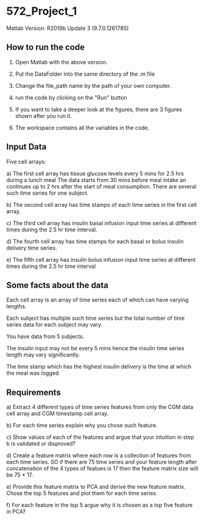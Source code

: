 # 572_Project_1

Matlab Version: R2019b Update 3 (9.7.0.1261785)

## How to run the code
1. Open Matlab with the above version. 

2. Put the DataFolder into the same directory of the .m file

3. Change the file_path name by the path of your own computer.

4. run the code by clicking on the "Run" button

5. If you want to take a deeper look at the figures, there are 3 figures shown after you run it.

6. The workspace contains all the variables in the code.

## Input Data
Five cell arrays:

a) The first cell array has tissue glucose levels every 5 mins for 2.5 hrs during a lunch meal
The data starts from 30 mins before meal intake an continues up to 2 hrs after the start of meal
consumption. There are several such time series for one subject.

b) The second cell array has time stamps of each time series in the first cell array.

c) The third cell array has insulin basal infusion input time series at different times during the 2.5
hr time interval.

d) The fourth cell array has time stamps for each basal or bolus insulin delivery time series.

e) The fifth cell array has insulin bolus infusion input time series at different times during the 2.5 hr
time interval

## Some facts about the data
Each cell array is an array of time series each of which can have varying lengths.

Each subject has multiple such time series but the total number of time series data for each subject may
vary.

You have data from 5 subjects.

The insulin input may not be every 5 mins hence the insulin time series length may vary significantly.

The time stamp which has the highest insulin delivery is the time at which the meal was logged.

## Requirements
a) Extract 4 different types of time series features from only the CGM data cell array and CGM
timestamp cell array.

b) For each time series explain why you chose such feature.

c) Show values of each of the features and argue that your intuition in step b is validated or
disproved?

d) Create a feature matrix where each row is a collection of features from each time series. SO if
there are 75 time series and your feature length after concatenation of the 4 types of featues is
17 then the feature matrix size will be 75 * 17.

e) Provide this feature matrix to PCA and derive the new feature matrix. Chose the top 5 features
and plot them for each time series.

f) For each feature in the top 5 argue why it is chosen as a top five feature in PCA?
